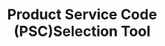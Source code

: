 ---
highlight: "false" 
title: "Product Service Code (PSC)Selection Tool"
description: "This tool allows users to search for the right PSC by keyword search, code search, or using the Federal Government's category management (CM) spend categories. These categories, as established by the Office of Management and Budget (OMB) and the cross-agency Category Management Leadership Council (CMLC), group together like products or services to enable the government to buy smarter and more like a single enterprise, delivering more savings, value, and efficiency for Federal Agencies. The tool also allows searches by DOD's legacy sixteen portfolio groups that were established under the Better Buying Power initiative."
url-link: "https://psctool.us/home"
type: "Subpage"
gov-only: "false"
is-external: "true"
publication-date: "April 01, 2022"
reading-time: "5"
resource-type: "Tool"
filter: "acquisition-best-practices"
audience: "contracts-acquisitions"
branded-offerings: "market-it-data-intelligence"
---